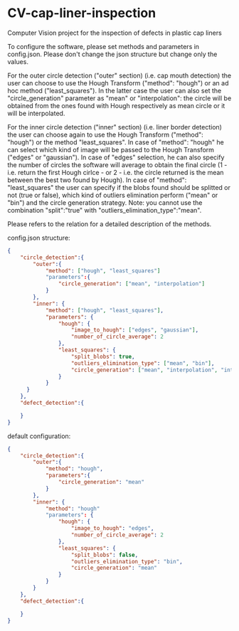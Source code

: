 # CV-cap-liner-inspection
Computer Vision project for the inspection of defects in plastic cap liners

To configure the software, please set methods and parameters in config.json. Please don't change the json structure but change only the values.

For the outer circle detection ("outer" section) (i.e. cap mouth detection) the user can choose to use the Hough Transform ("method": "hough") or an ad hoc method ("least_squares").
In the latter case the user can also set the "circle_generation" parameter as "mean" or "interpolation": the circle will be obtained from the ones found with Hough respectively as 
mean circle or it will be interpolated.

For the inner circle detection ("inner" section) (i.e. liner border detection) the user can choose again to use the Hough Transform ("method": "hough") or the method "least_squares".
In case of "method": "hough" he can select which kind of image will be passed to the Hough Transform ("edges" or "gaussian"). In case of "edges" selection, he can also specify the 
number of circles the software will average to obtain the final circle (1 - i.e. return the first Hough cirlce - or 2 - i.e. the circle returned is the mean between the best two found 
by Hough).
In case of "method": "least_squares" the user can specify if the blobs found should be splitted or not (true or false), which kind of outliers elimination perform ("mean" or "bin") 
and the circle generation strategy. Note: you cannot use the combination "split":"true" with "outliers_elimination_type":"mean".

Please refers to the relation for a detailed description of the methods.


config.json structure:
```json 
{
    "circle_detection":{
        "outer":{
            "method": ["hough", "least_squares"]
            "parameters":{
                "circle_generation": ["mean", "interpolation"]
            }
        },
        "inner": {
            "method": ["hough", "least_squares"],
            "parameters": {
                "hough": {
                    "image_to_hough": ["edges", "gaussian"],
                    "number_of_circle_average": 2
                },
                "least_squares": {
                    "split_blobs": true,
                    "outliers_elimination_type": ["mean", "bin"],
                    "circle_generation": ["mean", "interpolation", "interpolation_cook"]
                }
            }
      }
    },
    "defect_detection":{

    }
}
```

default configuration:
```json
{
    "circle_detection":{
        "outer":{
            "method": "hough",
            "parameters":{
                "circle_generation": "mean"
            }
        },
        "inner": {
            "method": "hough"
            "parameters": {
                "hough": {
                    "image_to_hough": "edges",
                    "number_of_circle_average": 2
                },
                "least_squares": {
                    "split_blobs": false,
                    "outliers_elimination_type": "bin",
                    "circle_generation": "mean"
                }
            }
		}
    },
    "defect_detection":{

    }
}
```
